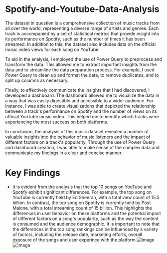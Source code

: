 # Spotify-and-Youtube-Data-Analysis
The dataset in question is a comprehensive collection of music tracks from all over the world, representing a diverse range of artists and genres. Each track is accompanied by a set of statistical metrics that provide insight into its performance on Spotify, such as the number of times it has been streamed. In addition to this, the dataset also includes data on the official music video views for each song on YouTube.

To aid in the analysis, I employed the use of Power Query to preprocess and transform the data. This allowed me to extract important insights from the data and to streamline the data preparation process. For example, I used Power Query to clean up and format the data, to remove duplicates, and to split up columns as necessary.

Finally, to effectively communicate the insights that I had discovered, I developed a dashboard. The dashboard allowed me to visualize the data in a way that was easily digestible and accessible to a wider audience. For instance, I was able to create visualizations that depicted the relationship between a track's performance on Spotify and the number of views on its official YouTube music video. This helped me to identify which tracks were experiencing the most success on both platforms.

In conclusion, the analysis of this music dataset revealed a number of valuable insights into the behavior of music listeners and the impact of different factors on a track's popularity. Through the use of Power Query and dashboard creation, I was able to make sense of the complex data and communicate my findings in a clear and concise manner.

# Key Findings
* It is evident from the analysis that the top 10 songs on YouTube and Spotify exhibit significant differences. For example, the top song on YouTube is currently held by Ed Sheeran, with a total view count of 15.5 billion. In contrast, the top song on Spotify is currently held by Post Malone, with a total streaming count of 15 billion. This highlights the differences in user behavior on these platforms and the potential impact of different factors on a song's popularity, such as the way the content is consumed and the audience demographic. It is important to note that the differences in the top song rankings can be influenced by a variety of factors, including the release date, marketing efforts, overall exposure of the songs and user experince with the platform
![image](https://user-images.githubusercontent.com/120264399/233824485-38930700-7a42-4739-936c-d303fa3e21e8.png)
![image](https://user-images.githubusercontent.com/120264399/233824540-a7ee0ba9-95b7-4472-9f42-99809f571583.png)


